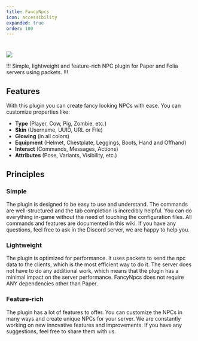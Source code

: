 ```yaml
---
title: FancyNpcs
icon: accessibility
expanded: true
order: 100
---
```


#

![](/static/fancynpcs/banner.png)

!!!
Simple, lightweight and feature-rich NPC plugin for Paper and Folia servers using packets.
!!!

## Features

With this plugin you can create fancy looking NPCs with ease. You can customize properties like:
- **Type** (Player, Cow, Pig, Zombie, etc.)
- **Skin** (Username, UUID, URL or File)
- **Glowing** (in all colors)
- **Equipment** (Helmet, Chestplate, Leggings, Boots, Hand and Offhand)
- **Interact** (Commands, Messages, Actions)
- **Attributes** (Pose, Variants, Visibility, etc.)

## Principles

### Simple

The plugin is designed to be easy to use and understand. The commands are well-structured and the tab completion is incredibly helpful.
You can do everything in-game without the need of touching the configuration files.
All commands and features are documented in this wiki. If you have any questions, feel free to ask in the Discord server, we are happy to help you.

### Lightweight

The plugin is optimized for performance. It uses packets to send the npc data to the clients, which is the most efficient way to do it.
The server does not have to do any additional work, which means that the plugin has a minimal impact on the server performance.
FancyNpcs does not require ANY dependencies other than Paper.

### Feature-rich

The plugin has a lot of features to offer. You can customize the NPCs in many ways and create unique NPCs for your server.
We are constantly working on new innovative features and improvements. If you have any suggestions, feel free to share them with us.